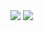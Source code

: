 <img align="center" src="https://github-readme-stats.vercel.app/api?username=Spina02&show_icons=true&theme=github_dark&hide_border=true&include_all_commits=true&custom_title=Andrea%20Spinelli%20GitHub%20Stats&rank_icon=github&show=prs_merged"/> <img align="center" src="https://github-readme-stats.vercel.app/api/top-langs/?username=Spina02&theme=github_dark&langs_count=14&layout=compact&hide_border=true&hide_title=true"/>
